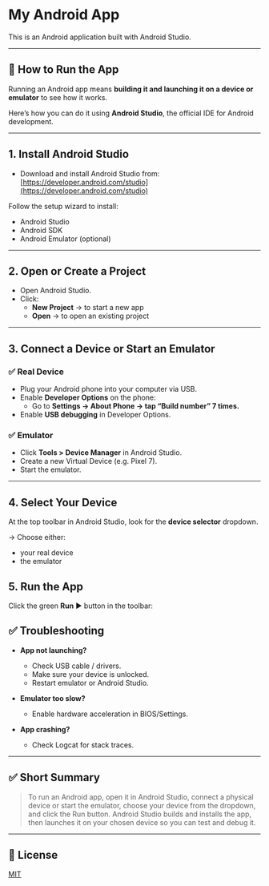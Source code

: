 # My Android App

This is an Android application built with Android Studio.

---

## 🚀 How to Run the App

Running an Android app means **building it and launching it on a device or emulator** to see how it works.

Here’s how you can do it using **Android Studio**, the official IDE for Android development.

---

## 1. Install Android Studio

- Download and install Android Studio from:
  [https://developer.android.com/studio](https://developer.android.com/studio)

Follow the setup wizard to install:
- Android Studio
- Android SDK
- Android Emulator (optional)

---

## 2. Open or Create a Project

- Open Android Studio.
- Click:
    - **New Project** → to start a new app
    - **Open** → to open an existing project

---

## 3. Connect a Device or Start an Emulator

### ✅ Real Device

- Plug your Android phone into your computer via USB.
- Enable **Developer Options** on the phone:
    - Go to **Settings → About Phone → tap “Build number” 7 times.**
- Enable **USB debugging** in Developer Options.

### ✅ Emulator

- Click **Tools > Device Manager** in Android Studio.
- Create a new Virtual Device (e.g. Pixel 7).
- Start the emulator.

---

## 4. Select Your Device

At the top toolbar in Android Studio, look for the **device selector** dropdown.

→ Choose either:
- your real device
- the emulator

## 5. Run the App

Click the green **Run** ▶️ button in the toolbar:

## ✅ Troubleshooting

- **App not launching?**
    - Check USB cable / drivers.
    - Make sure your device is unlocked.
    - Restart emulator or Android Studio.

- **Emulator too slow?**
    - Enable hardware acceleration in BIOS/Settings.

- **App crashing?**
    - Check Logcat for stack traces.

---

## ✅ Short Summary

> To run an Android app, open it in Android Studio, connect a physical device or start the emulator, choose your device from the dropdown, and click the Run button. Android Studio builds and installs the app, then launches it on your chosen device so you can test and debug it.

---

## 📝 License

[MIT](LICENSE)